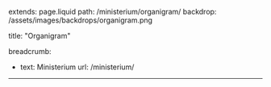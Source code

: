 extends: page.liquid
path: /ministerium/organigram/
backdrop: /assets/images/backdrops/organigram.png

title: "Organigram"

breadcrumb:
 - text: Ministerium
   url: /ministerium/

---


